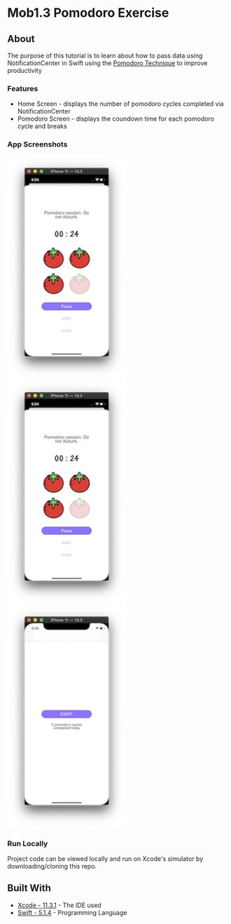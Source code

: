 # Mob1.3 Pomodoro Exercise

## About
The purpose of this tutorial is to learn about how to pass data using NotificationCenter in Swift using the [Pomodoro Technique](https://en.wikipedia.org/wiki/Pomodoro_Technique) to improve productivity

### Features
* Home Screen - displays the number of pomodoro cycles completed via NotificationCenter
* Pomodoro Screen - displays the coundown time for each pomodoro cycle and breaks

### App Screenshots
![](images/image2.png) ![](images/image2.png) ![](images/image3.png)

### Run Locally

Project code can be viewed locally  and run on Xcode's simulator by downloading/cloning this repo.

## Built With
* [Xcode - 11.3.1](https://developer.apple.com/xcode/) - The IDE used
* [Swift - 5.1.4](https://developer.apple.com/swift/) - Programming Language

